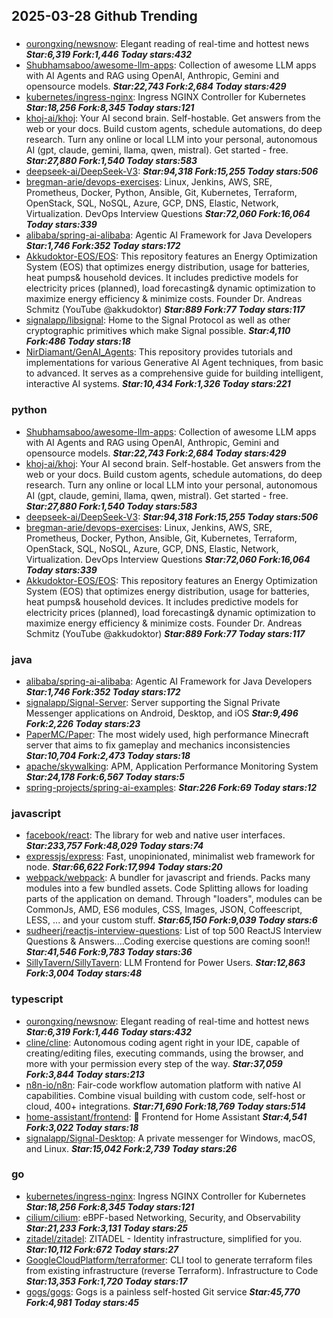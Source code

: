 ## 2025-03-28 Github Trending

### 
* [ourongxing/newsnow](https://github.com/ourongxing/newsnow): Elegant reading of real-time and hottest news ***Star:6,319 Fork:1,446 Today stars:432***
* [Shubhamsaboo/awesome-llm-apps](https://github.com/Shubhamsaboo/awesome-llm-apps): Collection of awesome LLM apps with AI Agents and RAG using OpenAI, Anthropic, Gemini and opensource models. ***Star:22,743 Fork:2,684 Today stars:429***
* [kubernetes/ingress-nginx](https://github.com/kubernetes/ingress-nginx): Ingress NGINX Controller for Kubernetes ***Star:18,256 Fork:8,345 Today stars:121***
* [khoj-ai/khoj](https://github.com/khoj-ai/khoj): Your AI second brain. Self-hostable. Get answers from the web or your docs. Build custom agents, schedule automations, do deep research. Turn any online or local LLM into your personal, autonomous AI (gpt, claude, gemini, llama, qwen, mistral). Get started - free. ***Star:27,880 Fork:1,540 Today stars:583***
* [deepseek-ai/DeepSeek-V3](https://github.com/deepseek-ai/DeepSeek-V3):  ***Star:94,318 Fork:15,255 Today stars:506***
* [bregman-arie/devops-exercises](https://github.com/bregman-arie/devops-exercises): Linux, Jenkins, AWS, SRE, Prometheus, Docker, Python, Ansible, Git, Kubernetes, Terraform, OpenStack, SQL, NoSQL, Azure, GCP, DNS, Elastic, Network, Virtualization. DevOps Interview Questions ***Star:72,060 Fork:16,064 Today stars:339***
* [alibaba/spring-ai-alibaba](https://github.com/alibaba/spring-ai-alibaba): Agentic AI Framework for Java Developers ***Star:1,746 Fork:352 Today stars:172***
* [Akkudoktor-EOS/EOS](https://github.com/Akkudoktor-EOS/EOS): This repository features an Energy Optimization System (EOS) that optimizes energy distribution, usage for batteries, heat pumps& household devices. It includes predictive models for electricity prices (planned), load forecasting& dynamic optimization to maximize energy efficiency & minimize costs. Founder Dr. Andreas Schmitz (YouTube @akkudoktor) ***Star:889 Fork:77 Today stars:117***
* [signalapp/libsignal](https://github.com/signalapp/libsignal): Home to the Signal Protocol as well as other cryptographic primitives which make Signal possible. ***Star:4,110 Fork:486 Today stars:18***
* [NirDiamant/GenAI_Agents](https://github.com/NirDiamant/GenAI_Agents): This repository provides tutorials and implementations for various Generative AI Agent techniques, from basic to advanced. It serves as a comprehensive guide for building intelligent, interactive AI systems. ***Star:10,434 Fork:1,326 Today stars:221***

### python
* [Shubhamsaboo/awesome-llm-apps](https://github.com/Shubhamsaboo/awesome-llm-apps): Collection of awesome LLM apps with AI Agents and RAG using OpenAI, Anthropic, Gemini and opensource models. ***Star:22,743 Fork:2,684 Today stars:429***
* [khoj-ai/khoj](https://github.com/khoj-ai/khoj): Your AI second brain. Self-hostable. Get answers from the web or your docs. Build custom agents, schedule automations, do deep research. Turn any online or local LLM into your personal, autonomous AI (gpt, claude, gemini, llama, qwen, mistral). Get started - free. ***Star:27,880 Fork:1,540 Today stars:583***
* [deepseek-ai/DeepSeek-V3](https://github.com/deepseek-ai/DeepSeek-V3):  ***Star:94,318 Fork:15,255 Today stars:506***
* [bregman-arie/devops-exercises](https://github.com/bregman-arie/devops-exercises): Linux, Jenkins, AWS, SRE, Prometheus, Docker, Python, Ansible, Git, Kubernetes, Terraform, OpenStack, SQL, NoSQL, Azure, GCP, DNS, Elastic, Network, Virtualization. DevOps Interview Questions ***Star:72,060 Fork:16,064 Today stars:339***
* [Akkudoktor-EOS/EOS](https://github.com/Akkudoktor-EOS/EOS): This repository features an Energy Optimization System (EOS) that optimizes energy distribution, usage for batteries, heat pumps& household devices. It includes predictive models for electricity prices (planned), load forecasting& dynamic optimization to maximize energy efficiency & minimize costs. Founder Dr. Andreas Schmitz (YouTube @akkudoktor) ***Star:889 Fork:77 Today stars:117***

### java
* [alibaba/spring-ai-alibaba](https://github.com/alibaba/spring-ai-alibaba): Agentic AI Framework for Java Developers ***Star:1,746 Fork:352 Today stars:172***
* [signalapp/Signal-Server](https://github.com/signalapp/Signal-Server): Server supporting the Signal Private Messenger applications on Android, Desktop, and iOS ***Star:9,496 Fork:2,226 Today stars:23***
* [PaperMC/Paper](https://github.com/PaperMC/Paper): The most widely used, high performance Minecraft server that aims to fix gameplay and mechanics inconsistencies ***Star:10,704 Fork:2,473 Today stars:18***
* [apache/skywalking](https://github.com/apache/skywalking): APM, Application Performance Monitoring System ***Star:24,178 Fork:6,567 Today stars:5***
* [spring-projects/spring-ai-examples](https://github.com/spring-projects/spring-ai-examples):  ***Star:226 Fork:69 Today stars:12***

### javascript
* [facebook/react](https://github.com/facebook/react): The library for web and native user interfaces. ***Star:233,757 Fork:48,029 Today stars:74***
* [expressjs/express](https://github.com/expressjs/express): Fast, unopinionated, minimalist web framework for node. ***Star:66,622 Fork:17,994 Today stars:20***
* [webpack/webpack](https://github.com/webpack/webpack): A bundler for javascript and friends. Packs many modules into a few bundled assets. Code Splitting allows for loading parts of the application on demand. Through "loaders", modules can be CommonJs, AMD, ES6 modules, CSS, Images, JSON, Coffeescript, LESS, ... and your custom stuff. ***Star:65,150 Fork:9,039 Today stars:6***
* [sudheerj/reactjs-interview-questions](https://github.com/sudheerj/reactjs-interview-questions): List of top 500 ReactJS Interview Questions & Answers....Coding exercise questions are coming soon!! ***Star:41,546 Fork:9,783 Today stars:36***
* [SillyTavern/SillyTavern](https://github.com/SillyTavern/SillyTavern): LLM Frontend for Power Users. ***Star:12,863 Fork:3,004 Today stars:48***

### typescript
* [ourongxing/newsnow](https://github.com/ourongxing/newsnow): Elegant reading of real-time and hottest news ***Star:6,319 Fork:1,446 Today stars:432***
* [cline/cline](https://github.com/cline/cline): Autonomous coding agent right in your IDE, capable of creating/editing files, executing commands, using the browser, and more with your permission every step of the way. ***Star:37,059 Fork:3,844 Today stars:213***
* [n8n-io/n8n](https://github.com/n8n-io/n8n): Fair-code workflow automation platform with native AI capabilities. Combine visual building with custom code, self-host or cloud, 400+ integrations. ***Star:71,690 Fork:18,769 Today stars:514***
* [home-assistant/frontend](https://github.com/home-assistant/frontend): 🍭 Frontend for Home Assistant ***Star:4,541 Fork:3,022 Today stars:18***
* [signalapp/Signal-Desktop](https://github.com/signalapp/Signal-Desktop): A private messenger for Windows, macOS, and Linux. ***Star:15,042 Fork:2,739 Today stars:26***

### go
* [kubernetes/ingress-nginx](https://github.com/kubernetes/ingress-nginx): Ingress NGINX Controller for Kubernetes ***Star:18,256 Fork:8,345 Today stars:121***
* [cilium/cilium](https://github.com/cilium/cilium): eBPF-based Networking, Security, and Observability ***Star:21,233 Fork:3,131 Today stars:25***
* [zitadel/zitadel](https://github.com/zitadel/zitadel): ZITADEL - Identity infrastructure, simplified for you. ***Star:10,112 Fork:672 Today stars:27***
* [GoogleCloudPlatform/terraformer](https://github.com/GoogleCloudPlatform/terraformer): CLI tool to generate terraform files from existing infrastructure (reverse Terraform). Infrastructure to Code ***Star:13,353 Fork:1,720 Today stars:17***
* [gogs/gogs](https://github.com/gogs/gogs): Gogs is a painless self-hosted Git service ***Star:45,770 Fork:4,981 Today stars:45***
